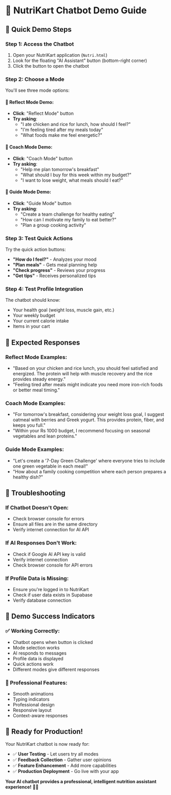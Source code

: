 # 🤖 NutriKart Chatbot Demo Guide

## 🚀 **Quick Demo Steps**

### **Step 1: Access the Chatbot**
1. Open your NutriKart application (`Nutri.html`)
2. Look for the floating "AI Assistant" button (bottom-right corner)
3. Click the button to open the chatbot

### **Step 2: Choose a Mode**
You'll see three mode options:

#### **🤔 Reflect Mode Demo:**
- **Click**: "Reflect Mode" button
- **Try asking**: 
  - "I ate chicken and rice for lunch, how should I feel?"
  - "I'm feeling tired after my meals today"
  - "What foods make me feel energetic?"

#### **💪 Coach Mode Demo:**
- **Click**: "Coach Mode" button
- **Try asking**:
  - "Help me plan tomorrow's breakfast"
  - "What should I buy for this week within my budget?"
  - "I want to lose weight, what meals should I eat?"

#### **👥 Guide Mode Demo:**
- **Click**: "Guide Mode" button
- **Try asking**:
  - "Create a team challenge for healthy eating"
  - "How can I motivate my family to eat better?"
  - "Plan a group cooking activity"

### **Step 3: Test Quick Actions**
Try the quick action buttons:
- **"How do I feel?"** - Analyzes your mood
- **"Plan meals"** - Gets meal planning help
- **"Check progress"** - Reviews your progress
- **"Get tips"** - Receives personalized tips

### **Step 4: Test Profile Integration**
The chatbot should know:
- Your health goal (weight loss, muscle gain, etc.)
- Your weekly budget
- Your current calorie intake
- Items in your cart

## 🎯 **Expected Responses**

### **Reflect Mode Examples:**
- "Based on your chicken and rice lunch, you should feel satisfied and energized. The protein will help with muscle recovery and the rice provides steady energy."
- "Feeling tired after meals might indicate you need more iron-rich foods or better meal timing."

### **Coach Mode Examples:**
- "For tomorrow's breakfast, considering your weight loss goal, I suggest oatmeal with berries and Greek yogurt. This provides protein, fiber, and keeps you full."
- "Within your Rs 1000 budget, I recommend focusing on seasonal vegetables and lean proteins."

### **Guide Mode Examples:**
- "Let's create a '7-Day Green Challenge' where everyone tries to include one green vegetable in each meal!"
- "How about a family cooking competition where each person prepares a healthy dish?"

## 🔧 **Troubleshooting**

### **If Chatbot Doesn't Open:**
- Check browser console for errors
- Ensure all files are in the same directory
- Verify internet connection for AI API

### **If AI Responses Don't Work:**
- Check if Google AI API key is valid
- Verify internet connection
- Check browser console for API errors

### **If Profile Data is Missing:**
- Ensure you're logged in to NutriKart
- Check if user data exists in Supabase
- Verify database connection

## 🎉 **Demo Success Indicators**

### **✅ Working Correctly:**
- Chatbot opens when button is clicked
- Mode selection works
- AI responds to messages
- Profile data is displayed
- Quick actions work
- Different modes give different responses

### **🎯 Professional Features:**
- Smooth animations
- Typing indicators
- Professional design
- Responsive layout
- Context-aware responses

## 🚀 **Ready for Production!**

Your NutriKart chatbot is now ready for:
- ✅ **User Testing** - Let users try all modes
- ✅ **Feedback Collection** - Gather user opinions
- ✅ **Feature Enhancement** - Add more capabilities
- ✅ **Production Deployment** - Go live with your app

**Your AI chatbot provides a professional, intelligent nutrition assistant experience!** 🤖✨
